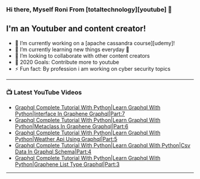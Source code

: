 ### Hi there, Myself Roni From [totaltechnology][youtube] 👋

## I'm an Youtuber and content creator!
- 🔭 I’m currently working on a [apache cassandra course][udemy]!
- 🌱 I’m currently learning new things everyday 🤣
- 👯 I’m looking to collaborate with other content creators
- 🥅 2020 Goals: Contribute more to youtube
- ⚡ Fun fact: By profession i am working on cyber security topics



---

### 📺 Latest YouTube Videos
<!-- YOUTUBE:START -->
- [Graphql Complete Tutorial With Python|Learn Graphql With Python|Interface In Graphene Graphql|Part:7](https://www.youtube.com/watch?v=Wika2yGhS2Y)
- [Graphql Complete Tutorial With Python|Learn Graphql With Python|Metaclass In Graphene Graphql|Part:6](https://www.youtube.com/watch?v=IYsaEBYa1-k)
- [Graphql Complete Tutorial With Python|Learn Graphql With Python|Weather Api Using Graphql|Part:5](https://www.youtube.com/watch?v=922M8ObzXeQ)
- [Graphql Complete Tutorial With Python|Learn Graphql With Python|Csv Data In Graphql Schema|Part:4](https://www.youtube.com/watch?v=t-06qVfRJGk)
- [Graphql Complete Tutorial With Python|Learn Graphql With Python|Graphene List Type Graphql|Part:3](https://www.youtube.com/watch?v=JUSC2cUs8yM)
<!-- YOUTUBE:END -->

---


